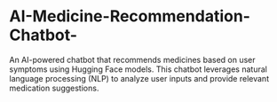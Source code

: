 # AI-Medicine-Recommendation-Chatbot-
An AI-powered chatbot that recommends medicines based on user symptoms using Hugging Face models. This chatbot leverages natural language processing (NLP) to analyze user inputs and provide relevant medication suggestions.
